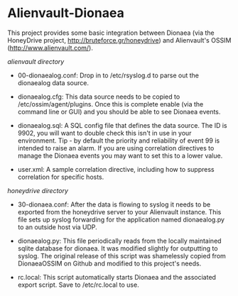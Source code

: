 Alienvault-Dionaea
==================

This project provides some basic integration between Dionaea (via the HoneyDrive project, http://bruteforce.gr/honeydrive) and Alienvault's OSSIM (http://www.alienvault.com/). 

*alienvault directory*

* 00-dionaealog.conf: Drop in to /etc/rsyslog.d to parse out the dionaealog data source. 

* dionaealog.cfg: This data source needs to be copied to /etc/ossim/agent/plugins. Once this is complete enable (via the command line or GUI) and you should be able to see Dionaea events. 

* dionaealog.sql: A SQL config file that defines the data source. The ID is 9902, you will want to double check this isn't in use in your environment. Tip - by default the priority and reliability of event 99 is intended to raise an alarm. If you are using correlation directives to manage the Dionaea events you may want to set this to a lower value. 

* user.xml: A sample correlation directive, including how to suppress correlation for specific hosts. 

*honeydrive directory*

* 30-dionaea.conf: After the data is flowing to syslog it needs to be exported from the honeydrive server to your Alienvault instance. This file sets up syslog forwarding for the application named dionaealog.py to an outside host via UDP. 

* dionaealog.py: This file periodically reads from the locally maintained sqlite database for dionaea. It was modified slightly for outputting to syslog. The original release of this script was shamelessly copied from DionaeaOSSIM on Github and modified to this project's needs. 

* rc.local: This script automatically starts Dionaea and the associated export script. Save to /etc/rc.local to use. 
